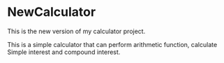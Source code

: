 # NewCalculator
This is the new version of my calculator project. 

This is a simple calculator that can perform arithmetic function, calculate Simple interest and compound interest.
